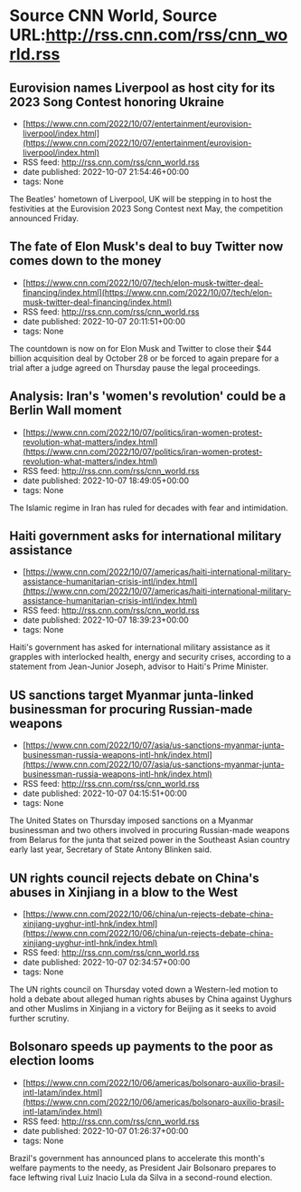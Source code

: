 # Source CNN World, Source URL:http://rss.cnn.com/rss/cnn_world.rss

## Eurovision names Liverpool as host city for its 2023 Song Contest honoring Ukraine
 - [https://www.cnn.com/2022/10/07/entertainment/eurovision-liverpool/index.html](https://www.cnn.com/2022/10/07/entertainment/eurovision-liverpool/index.html)
 - RSS feed: http://rss.cnn.com/rss/cnn_world.rss
 - date published: 2022-10-07 21:54:46+00:00
 - tags: None

The Beatles' hometown of Liverpool, UK will be stepping in to host the festivities at the Eurovision 2023 Song Contest next May, the competition announced Friday.

## The fate of Elon Musk's deal to buy Twitter now comes down to the money
 - [https://www.cnn.com/2022/10/07/tech/elon-musk-twitter-deal-financing/index.html](https://www.cnn.com/2022/10/07/tech/elon-musk-twitter-deal-financing/index.html)
 - RSS feed: http://rss.cnn.com/rss/cnn_world.rss
 - date published: 2022-10-07 20:11:51+00:00
 - tags: None

The countdown is now on for Elon Musk and Twitter to close their $44 billion acquisition deal by October 28 or be forced to again prepare for a trial after a judge agreed on Thursday pause the legal proceedings.

## Analysis: Iran's 'women's revolution' could be a Berlin Wall moment
 - [https://www.cnn.com/2022/10/07/politics/iran-women-protest-revolution-what-matters/index.html](https://www.cnn.com/2022/10/07/politics/iran-women-protest-revolution-what-matters/index.html)
 - RSS feed: http://rss.cnn.com/rss/cnn_world.rss
 - date published: 2022-10-07 18:49:05+00:00
 - tags: None

The Islamic regime in Iran has ruled for decades with fear and intimidation.

## Haiti government asks for international military assistance
 - [https://www.cnn.com/2022/10/07/americas/haiti-international-military-assistance-humanitarian-crisis-intl/index.html](https://www.cnn.com/2022/10/07/americas/haiti-international-military-assistance-humanitarian-crisis-intl/index.html)
 - RSS feed: http://rss.cnn.com/rss/cnn_world.rss
 - date published: 2022-10-07 18:39:23+00:00
 - tags: None

Haiti's government has asked for international military assistance as it grapples with interlocked health, energy and security crises, according to a statement from Jean-Junior Joseph, advisor to Haiti's Prime Minister.

## US sanctions target Myanmar junta-linked businessman for procuring Russian-made weapons
 - [https://www.cnn.com/2022/10/07/asia/us-sanctions-myanmar-junta-businessman-russia-weapons-intl-hnk/index.html](https://www.cnn.com/2022/10/07/asia/us-sanctions-myanmar-junta-businessman-russia-weapons-intl-hnk/index.html)
 - RSS feed: http://rss.cnn.com/rss/cnn_world.rss
 - date published: 2022-10-07 04:15:51+00:00
 - tags: None

The United States on Thursday imposed sanctions on a Myanmar businessman and two others involved in procuring Russian-made weapons from Belarus for the junta that seized power in the Southeast Asian country early last year, Secretary of State Antony Blinken said.

## UN rights council rejects debate on China's abuses in Xinjiang in a blow to the West
 - [https://www.cnn.com/2022/10/06/china/un-rejects-debate-china-xinjiang-uyghur-intl-hnk/index.html](https://www.cnn.com/2022/10/06/china/un-rejects-debate-china-xinjiang-uyghur-intl-hnk/index.html)
 - RSS feed: http://rss.cnn.com/rss/cnn_world.rss
 - date published: 2022-10-07 02:34:57+00:00
 - tags: None

The UN rights council on Thursday voted down a Western-led motion to hold a debate about alleged human rights abuses by China against Uyghurs and other Muslims in Xinjiang in a victory for Beijing as it seeks to avoid further scrutiny.

## Bolsonaro speeds up payments to the poor as election looms
 - [https://www.cnn.com/2022/10/06/americas/bolsonaro-auxilio-brasil-intl-latam/index.html](https://www.cnn.com/2022/10/06/americas/bolsonaro-auxilio-brasil-intl-latam/index.html)
 - RSS feed: http://rss.cnn.com/rss/cnn_world.rss
 - date published: 2022-10-07 01:26:37+00:00
 - tags: None

Brazil's government has announced plans to accelerate this month's welfare payments to the needy, as President Jair Bolsonaro prepares to face leftwing rival Luiz Inacio Lula da Silva in a second-round election.
